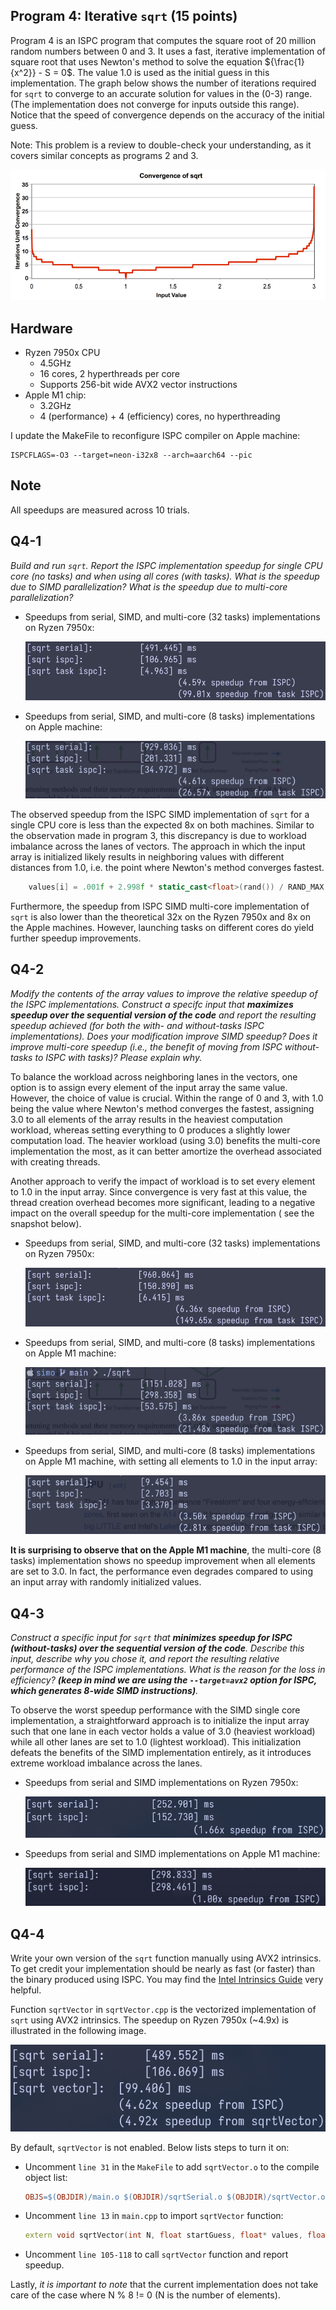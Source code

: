 ## Program 4: Iterative `sqrt` (15 points) ##

Program 4 is an ISPC program that computes the square root of 20 million
random numbers between 0 and 3. It uses a fast, iterative implementation of
square root that uses Newton's method to solve the equation ${\frac{1}{x^2}} - S = 0$.
The value 1.0 is used as the initial guess in this implementation. The graph below shows the 
number of iterations required for `sqrt` to converge to an accurate solution 
for values in the (0-3) range. (The implementation does not converge for 
inputs outside this range). Notice that the speed of convergence depends on the 
accuracy of the initial guess.

Note: This problem is a review to double-check your understanding, as it covers similar concepts as programs 2 and 3.

![Convergence of sqrt](../handout-images/sqrt_graph.jpg "Convergence of sqrt on the range 0-3 with starting guess 1.0. Note that iterations until convergence is immediate for an input value of 1 and increases as the input value goes toward 0 or 3 (highest value is for input of 3).")

## Hardware

- Ryzen 7950x CPU
    - 4.5GHz
    - 16 cores, 2 hyperthreads per core
    - Supports 256-bit wide AVX2 vector instructions
- Apple M1 chip:
    - 3.2GHz
    - 4 (performance) + 4 (efficiency) cores, no hyperthreading

I update the MakeFile to reconfigure ISPC compiler on Apple machine:

```make
ISPCFLAGS=-O3 --target=neon-i32x8 --arch=aarch64 --pic
```

## Note
All speedups are measured across 10 trials.

## Q4-1
*Build and run `sqrt`. Report the ISPC implementation speedup for 
single CPU core (no tasks) and when using all cores (with tasks). What 
is the speedup due to SIMD parallelization? What is the speedup due to 
multi-core parallelization?*

- Speedups from serial, SIMD, and multi-core (32 tasks) implementations
on Ryzen 7950x:

    ![Q4_1 speedup Ryzen](./Q4_1_7950x.png)

- Speedups from serial, SIMD, and multi-core (8 tasks) implementations
on Apple machine:

    ![Q4_1 speedup m1](./Q4_1_m1.png)

The observed speedup from the ISPC SIMD implementation of `sqrt` for a single
CPU core is less than the
expected 8x on both machines. Similar to the observation made in
program 3, this discrepancy is due to workload imbalance across the lanes of
vectors. The approach in which the input array is initialized likely results in
neighboring values with different distances from 1.0, i.e. the point where
Newton's method converges fastest.

```cpp
    values[i] = .001f + 2.998f * static_cast<float>(rand()) / RAND_MAX;
```

Furthermore, the speedup from ISPC SIMD multi-core implementation of `sqrt` is
also lower than the theoretical 32x on the Ryzen 7950x and 8x on the Apple machines.
However, launching tasks on different cores do yield further speedup
improvements.


## Q4-2
*Modify the contents of the array values to improve the relative speedup 
of the ISPC implementations. Construct a specifc input that
__maximizes speedup over the sequential version of the code__ and report the
resulting speedup achieved (for both the with- and without-tasks ISPC implementations). Does your modification improve SIMD speedup?
Does it improve multi-core speedup (i.e., the benefit of moving from ISPC without-tasks to ISPC with tasks)? Please explain why.*

To balance the workload across neighboring lanes in the vectors, one option
is to assign every element of the input array the same value. However, the
choice of value is crucial. 
Within the range of 0 and 3, with 1.0 being the value
where Newton's method converges the fastest, assigning 3.0 to all elements
of the array results in the heaviest computation workload, whereas setting
everything to 0 produces a slightly lower computation load. The heavier workload
(using 3.0) benefits the multi-core implementation the most, as it can better
amortize the overhead associated with creating threads.

Another approach to verify the impact of workload is to
set every element to 1.0 in the input array. Since convergence is very fast at
this value, the thread creation overhead becomes more significant, leading to
a negative impact on the overall speedup for the multi-core implementation (
see the snapshot below).

- Speedups from serial, SIMD, and multi-core (32 tasks) implementations on
Ryzen 7950x:

    ![Q4_2 speedup Ryzen](./Q4_2_7950x.png)

- Speedups from serial, SIMD, and multi-core (8 tasks) implementations on
Apple M1 machine:

    ![Q4_2 speedup m1](./Q4_2_m1.png)

- Speedups from serial, SIMD, and multi-core (8 tasks) implementations on
Apple M1 machine, with setting all elements to 1.0 in the input array:

    ![Q4_2 speedup m1 allones](./Q4_2_m1_allones.png)

__It is surprising to observe that on the Apple M1 machine__, the multi-core (8 tasks)
implementation shows no speedup improvement when all elements are set to 3.0.
In fact, the performance even degrades compared to using an input array with 
randomly initialized values.

## Q4-3
*Construct a specific input for `sqrt` that __minimizes speedup for ISPC
(without-tasks) over the sequential version of the code__. Describe this input,
describe why you chose it, and report the resulting relative performance of
the ISPC implementations. What is the reason for the loss in efficiency? 
__(keep in mind we are using the `--target=avx2` option for ISPC,
which generates 8-wide SIMD instructions)__.*

To observe the worst speedup performance with the SIMD single core
implementation, a straightforward approach is to initialize the input array
such that one lane in each vector holds a value of 3.0 (heaviest workload)
while all other lanes are set to 1.0 (lightest workload).
This initialization defeats the benefits of the
SIMD implementation entirely, as it introduces extreme workload imbalance
across the lanes.

- Speedups from serial and SIMD implementations on Ryzen 7950x:

    ![Q4_3 speedup Ryzen](./Q4_3_7950x.png)

- Speedups from serial and SIMD implementations on Apple M1 machine:

    ![Q4_3 speedup m1](./Q4_3_m1.png)


## Q4-4
Write your own version of the `sqrt` 
function manually using AVX2 intrinsics. To get credit your 
implementation should be nearly as fast (or faster) than the binary 
produced using ISPC. You may find the [Intel Intrinsics Guide](https://software.intel.com/sites/landingpage/IntrinsicsGuide/) 
very helpful.

Function `sqrtVector` in `sqrtVector.cpp` is the vectorized implementation
of `sqrt` using AVX2 intrinsics. The speedup on Ryzen 7950x (~4.9x) is
illustrated in the following image.

![sqrt vector 7950x](./Q4_4_7950x.png)

By default, `sqrtVector` is not enabled. Below lists steps to turn it on:
- Uncomment `line 31` in the `MakeFile` to add `sqrtVector.o` to the
    compile object list:

    ```MakeFile
    OBJS=$(OBJDIR)/main.o $(OBJDIR)/sqrtSerial.o $(OBJDIR)/sqrtVector.o $(OBJDIR)/sqrt_ispc.o $(PPM_OBJ) $(TASKSYS_OBJ)
    ```

- Uncomment `line 13` in `main.cpp` to import `sqrtVector` function:

    ```cpp
    extern void sqrtVector(int N, float startGuess, float* values, float* output);
    ```
- Uncomment `line 105-118` to call `sqrtVector` function and report speedup.

Lastly, _it is important to note_ that the current implementation does not take
care of the case where N % 8 != 0 (N is the number of elements).
